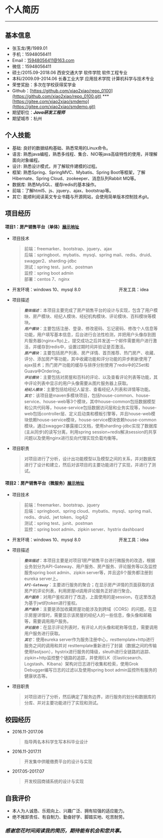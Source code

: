 # 个人简历 #

----------

## 基本信息 ##

- 张玉龙/男/1989.01 
- 手机：15948056411
- Email：15948056411@163.com
- 微信：15948056411
- 硕士/2015.09-2018.06 西安交通大学 软件学院     软件工程专业
- 本科/2009.09-2014.06 长春工业大学 应用技术学院 计算机科学与技术专业
- 荣誉奖励：多次在学校获得奖学金
- Github：[https://github.com/xiao2xiao/repo_0100](https://github.com/xiao2xiao/repo_0100.git) *** [https://gitee.com/xiao2xiao/smdemo](https://gitee.com/xiao2xiao/smdemo.git)
- 期望职位：**_Java研发工程师_**
- 期望城市：杭州

## 个人技能 ##

- 基础: 良好的数据结构基础、熟悉常用的Linux命令。
- 语言: 熟悉java编程，熟悉多线程、集合、NIO等java高级特性的使用，并理解面向对象编程。
- 设计: 熟悉设计模式，并了解软件建模的过程。
- 框架: 熟悉Spring、SpringMVC、Mybatis、Spring Boot等框架，了解Hibernate、Spring Cloud、zookeeper、消息队列Rabbit MQ等。
- 数据库: 熟悉MySQL、缓存redis的基本操作。
- 前端：了解html5、js、jquery、ajax、bootstrap等。
- 其它: 能顺利阅读英文专业书籍与开源网站，会使用简单版本控制技术git。

## 项目经历 ##

#### 项目1：房产销售平台（单体）[展示地址](https://github.com/xiao2xiao/repo_0100/blob/master/pro_presentation/house-single.pdf)   ####

- 项目技术
	> 前端：freemarker、bootstrap、jquery、ajax  
	> 后端：springboot、mybatis、mysql、spring mail、redis、druid、swagger2、sharding-jdbc  
	> 测试：spring test、junit、postman    
	> 监控：spring boot admin    
	> 部署：centos 7、nginx    

- 开发环境：windows 10、mysql 8.0 &nbsp;&nbsp;&nbsp;&nbsp;&nbsp;&nbsp;&nbsp;&nbsp;&nbsp;&nbsp;&nbsp;&nbsp;&nbsp;&nbsp;&nbsp;&nbsp;&nbsp;&nbsp;&nbsp;&nbsp;&nbsp;&nbsp;&nbsp;&nbsp;&nbsp;&nbsp;&nbsp;&nbsp;&nbsp;&nbsp; 开发工具：idea 
   
- 项目描述
	> **_`整体描述`_**：本项目主要完成了房产销售平台的设计与实现，包含了用户模块、房产模块、经纪人模块、经纪机构模块、评论模块、百科模块等模块。       
	> **_`用户模块`_**：主要包括注册、登录、修改密码、忘记密码、修改个人信息等功能，用户填写基本信息，后台进行合法性检测，并把用户头像存到图片服务器(nginx+ftp)上，提交成功之后并发送一个邮件需要用户进行激活，并缓存到redis中，设置过期时间并验证是否激活。       
	> **_`房产模块`_**：主要包括房产列表、房产详情、首页推荐、热门房产、收藏、评分、添加房产等功能，其中收藏功能和评分功能的异步刷新使用了ajax技术；热门房产功能的缓存与排序分别使用了redis中的ZSet和Guava中Ordering。        
	> **_`评论模块`_**：主要包括对房屋和百科的评论、以及查看评论列表等功能，其中评论列表中显示的用户头像需要从图片服务器上获取。     
	> **_`经纪人模块`_**：主要包括给经纪人留言、查看经纪人列表和详情等功能。  
	> **_`其它`_**：该项目是maven多模块项目，包括house-common、house-service、house-web等3个模块，其中house-common包括数据模型和公共代码等，house-service包括数据访问层和业务实现等，house-web包括controller层、定义启动类和模板引擎等，并且house-web模块依赖house-service模块，house-service模块依赖house-common模块，通过swagger2暴露接口文档，使用sharding-jdbc实现了数据库(主从同步)的读写分离，利用spring session+redis解决session的共享问题以及使用nginx进行反向代理实现负载均衡等。   
   
- 项目职责
	> 对项目进行了分析，设计出功能模型以及模型之间的关系，并对数据库进行了设计和建立，然后对该项目的主要功能进行了实现，并进行了测试。

#### 项目2：房产销售平台（微服务）[展示地址](https://github.com/xiao2xiao/repo_0100/blob/master/pro_presentation/house-micro.pdf)  ####

- 项目技术
	> 前端：freemarker、bootstrap、jquery  
	> 后端：springboot、spring cloud、mybatis、mysql、spring mail、redis、druid、jwt token、log4j2  
	> 测试：spring test、junit、postman    
	> 监控：spring boot admin、zipkin server、hystrix dashboard     

- 开发环境：windows 10、mysql 8.0 &nbsp;&nbsp;&nbsp;&nbsp;&nbsp;&nbsp;&nbsp;&nbsp;&nbsp;&nbsp;&nbsp;&nbsp;&nbsp;&nbsp;&nbsp;&nbsp;&nbsp;&nbsp;&nbsp;&nbsp;&nbsp;&nbsp;&nbsp;&nbsp;&nbsp;&nbsp;&nbsp;&nbsp;&nbsp;&nbsp; 开发工具：idea     
  
- 项目描述
	> **_`整体描述`_**：本项目主要是对项目1房产销售平台进行微服务的改造，根据业务划分为API-Gateway、用户服务、房产服务、评论服务等以及监控服务spring boot admin、zipkin server等，并且这6个服务都注册到eureka server上。  
	> **_`API-Gateway`_**：主要进行服务的聚合；在显示房产详情的页面获取的该房产的评论列表，利用房屋id调用评论服务正好进行聚合。        
	> **_`用户服务`_**：对用户鉴权进行了改造，上面使用的是session，在这里改造为基于jwt的token进行鉴权。   
	> **_`房产服务`_**：主要是添加收藏房屋功能涉及到跨域（CORS）的问题，在显示房屋详情时，需要显示该房屋的经纪人的一些信息，像头像和邮箱等，需要调用用户服务。  
	> **_`评论服务`_**：在显示评论列表时，有评论人的头像和昵称等信息，需要调用用户服务进行获取。  
	> **_`其它`_**：使用eureka server作为服务注册中心，resttemplate+http进行服务之间的调用和并对 resttemplate重新进行了封装（数据之间的传输使用fastjson），hystrix进行服务的降级，sleuth进行全链路的追踪、zipkin+http监控整个链路的追踪，并使用ELK（Elasticsearch、Logstash、Kibana）架构对日志进行收集和检索，使用Grok Debugger编写日志的过滤以及使用spring boot admin监控所有服务的健康状态等。
   
- 项目职责
	> 对项目进行了分析，然后确定了服务边界，进行服务的划分和数据库的分库、并对主要功能进行了实现和测试。

## 校园经历 ##

- 2016.11-2017.06
	> 指导两名本科学生写本科毕业设计  
- 2016.11-2017.11
	> 开发集中供暖缴费平台的设计与实现 
- 2017.05-2017.07
	> 开发校园商铺系统的设计与实现 

## 自我评价 ##

- 本人为人诚恳、乐观向上、兴趣广泛、拥有较强的适应能力。
- 绝不推卸责任、有自制力、勤奋好学、脚踏实地、吃苦耐劳。

### *感谢您花时间阅读我的简历，期待能有机会和您共事。* ###